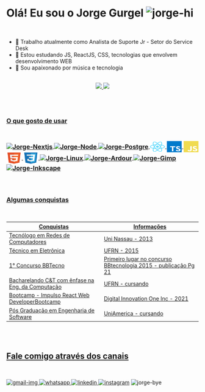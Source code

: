 <h1> Olá! Eu sou o Jorge Gurgel <img height='60' witdh='60'src ='https://i.ibb.co/Y3T1gxn/hi.png' alt='jorge-hi'/></h1>
<br/>

- 🔭 Trabalho atualmente como Analista de Suporte Jr - Setor do Service Desk
- 🌱 Estou estudando JS, ReactJS, CSS, tecnologias que envolvem desenvolvimento WEB
- 💬 Sou apaixonado por música e tecnologia
<br/>
<div align="center">
  <a href="https://github.com/jorgelgf">
  <img height="180em" src="https://github-readme-stats.vercel.app/api?username=jorgelgf&show_icons=true&theme=gruvbox&include_all_commits=true&count_private=true"/>
  <img height="180em" src="https://github-readme-stats.vercel.app/api/top-langs/?username=jorgelgf&layout=compact&langs_count=7&theme=gruvbox"/>
</div>
  
<br/><br/>
  
 <h3>O que gosto de usar<h3/><br/> 
<div>
        <img align="center" alt="Jorge-Nextjs" height="30" width="30" src="https://images.ctfassets.net/hb3id6ag4raq/6NcXL0fTlSXR9tVL14LYJ/c6a2a3dea44cbf46826cd6d5596b5797/apple-touch-icon.png">
   <img align="center" alt="Jorge-Node" height="30" width="30" src="https://cdn.iconscout.com/icon/free/png-256/node-js-1174925.png"> <img align="center" alt="Jorge-Postgre" height="30" width="30" src="https://user-images.githubusercontent.com/47546263/188330116-b57bb29b-2160-4df1-a9c7-1d4433f1bdca.png">   
<img align="center" alt="Jorge-React" height="30" width="40" src="https://raw.githubusercontent.com/devicons/devicon/master/icons/react/react-original.svg">
  <img align="center" alt="Jorge-Ts" height="30" width="40" src="https://raw.githubusercontent.com/devicons/devicon/master/icons/typescript/typescript-plain.svg">
  <img align="center" alt="Jorge-Js" height="30" width="40" src="https://raw.githubusercontent.com/devicons/devicon/master/icons/javascript/javascript-plain.svg">
  <img align="center" alt="Jorge-HTML" height="30" width="40" src="https://raw.githubusercontent.com/devicons/devicon/master/icons/html5/html5-original.svg">
  <img align="center" alt="Jorge-CSS" height="30" width="40" src="https://raw.githubusercontent.com/devicons/devicon/master/icons/css3/css3-original.svg">
  <img align="center" alt="Jorge-Linux" height="30" width="30" src="https://cdn-icons-png.flaticon.com/512/518/518713.png"> 
     <img align="center" alt="Jorge-Ardour" height="30" width="30" src="https://www.ubuntufree.com/wp-content/uploads/2017/09/Ardour-Official-Logo.png">
  <img align="center" alt="Jorge-Gimp" height="30" width="30" src="https://upload.wikimedia.org/wikipedia/commons/4/45/The_GIMP_icon_-_gnome.svg">
    <img align="center" alt="Jorge-Inkscape" height="30" width="30" src="https://cdn.icon-icons.com/icons2/2389/PNG/512/inkscape_logo_icon_145169.png">


      
  </div> 
 <br/><br/>   
    
   <h3>Algumas conquistas</h3><br/> 
   
   | <b>Conquistas</b> |<b> Informações</b> |
| --- | --- |
| Tecnólogo em Redes de Computadores | Uni Nassau - 2013 |
| Técnico em Eletrônica | UFRN - 2015 |
| 1° Concurso BBTecno | Primeiro lugar no concurso BBtecnologia 2015 - <a href="https://bbts.com.br/files/concursos/2015/2015_lista_aprovados_medio.pdf" >publicação<a> Pg 21|
| Bacharelando C&T com ênfase na Eng. da Computação | UFRN - cursando |
| Bootcamp - Impulso React Web DeveloperBootcamp | Digital Innovation One Inc - 2021 |
| Pós Graduação em Engenharia de Software | UniAmerica - cursando |
   
   <br/>   <br/>
   
   <h2>Fale comigo através dos canais</h2><br/> 
    
 <a href="mailto:jlgurgelfernandes@gmail.com" target="_blank"> <img src= "https://img.shields.io/badge/Gmail-D14836?style=for-the-badge&logo=gmail&logoColor=white" alt="gmail-img"><a/><a href="https://wa.me/55996222469" target="_blank"> <img src= "https://img.shields.io/badge/WhatsApp-25D366?style=for-the-badge&logo=whatsapp&logoColor=white" alt="whatsapp"><a/><a href="https://www.linkedin.com/in/jorgelgf/" target="_blank"> <img src= "https://img.shields.io/badge/LinkedIn-0077B5?style=for-the-badge&logo=linkedin&logoColor=white" alt="linkedin"><a/><a href="https://www.instagram.com/jorgeluisgurgel/" target="_blank"> <img src= "https://img.shields.io/badge/Instagram-E4405F?style=for-the-badge&logo=instagram&logoColor=white" alt="instagram"><a/>  <img height='60' witdh='60' src='https://i.ibb.co/Hqvn4V3/bye.png' alt='jorge-bye'/>
    

   
  
